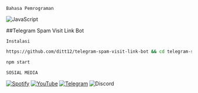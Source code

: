 `Bahasa Pemrograman`

![JavaScript](https://img.shields.io/badge/javascript-%23323330.svg?style=for-the-badge&logo=javascript&logoColor=%23F7DF1E)

##Telegram Spam Visit Link Bot

`Instalasi`
```bash
https://github.com/ditt12/telegram-spam-visit-link-bot && cd telegram-spam-visit-link-bot
```
```bash
npm start
```


`SOSIAL MEDIA`

[![Spotify](https://img.shields.io/badge/Spotify-1ED760?style=for-the-badge&logo=spotify&logoColor=white)](https://open.spotify.com/user/31p7teg6t6q37dhieecyw5vmh5pi?si=ckyB0X8fSbaRwY5jGNs8vw)
[![YouTube](https://img.shields.io/badge/YouTube-%23FF0000.svg?style=for-the-badge&logo=YouTube&logoColor=white)](https://www.youtube.com/@raditreall)
[![Telegram](https://img.shields.io/badge/Telegram-2CA5E0?style=for-the-badge&logo=telegram&logoColor=white)](https://t.me/orangjawa)
![Discord](https://img.shields.io/badge/Discord-%235865F2.svg?style=for-the-badge&logo=discord&logoColor=white)
